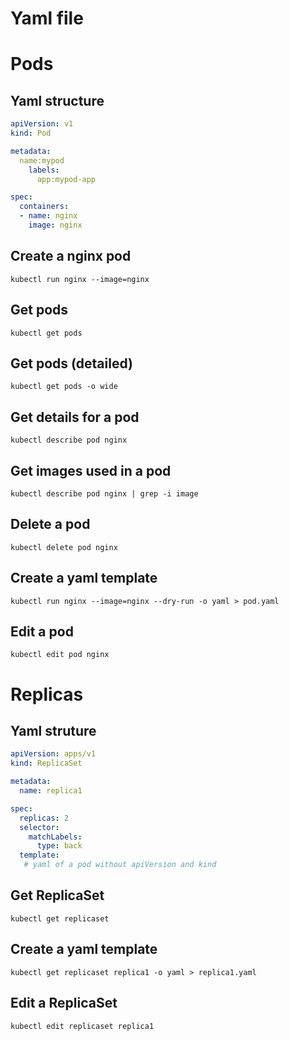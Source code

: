 # Yaml file

# Pods

## Yaml structure

```yaml
apiVersion: v1
kind: Pod

metadata:
  name:mypod
    labels:
      app:mypod-app

spec:
  containers:
  - name: nginx
    image: nginx
```



## Create a nginx pod

`kubectl run nginx --image=nginx`

## Get pods

`kubectl get pods`

## Get pods (detailed)

`kubectl get pods -o wide`

## Get details for a pod

`kubectl describe pod nginx`

## Get images used in a pod

`kubectl describe pod nginx | grep -i image`

## Delete a pod

`kubectl delete pod nginx`

## Create a yaml template

`kubectl run nginx --image=nginx --dry-run -o yaml > pod.yaml`

## Edit a pod

`kubectl edit pod nginx`

# Replicas

## Yaml struture

```yaml
apiVersion: apps/v1
kind: ReplicaSet

metadata:
  name: replica1

spec:
  replicas: 2
  selector:
    matchLabels:
      type: back
  template:
   # yaml of a pod without apiVersion and kind
```

## Get ReplicaSet

`kubectl get replicaset`

## Create a yaml template

`kubectl get replicaset replica1 -o yaml > replica1.yaml`

## Edit a ReplicaSet

`kubectl edit replicaset replica1`